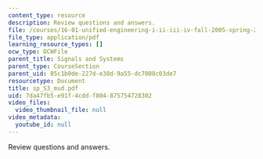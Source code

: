 ```yaml
---
content_type: resource
description: Review questions and answers.
file: /courses/16-01-unified-engineering-i-ii-iii-iv-fall-2005-spring-2006/7da47fb5e91f4cddf804875754728302_sp_S3_mud.pdf
file_type: application/pdf
learning_resource_types: []
ocw_type: OCWFile
parent_title: Signals and Systems
parent_type: CourseSection
parent_uid: 85c1b0de-227d-e38d-9a55-dc7008c03de7
resourcetype: Document
title: sp_S3_mud.pdf
uid: 7da47fb5-e91f-4cdd-f804-875754728302
video_files:
  video_thumbnail_file: null
video_metadata:
  youtube_id: null
---
```

Review questions and answers.